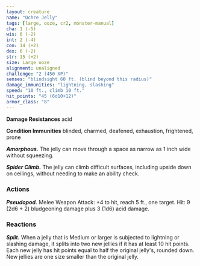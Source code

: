```yaml
---
layout: creature
name: "Ochre Jelly"
tags: [large, ooze, cr2, monster-manual]
cha: 1 (-5)
wis: 6 (-2)
int: 2 (-4)
con: 14 (+2)
dex: 6 (-2)
str: 15 (+2)
size: Large ooze
alignment: unaligned
challenge: "2 (450 XP)"
senses: "blindsight 60 ft. (blind beyond this radius)"
damage_immunities: "lightning, slashing"
speed: "10 ft., climb 10 ft."
hit_points: "45 (6d10+12)"
armor_class: "8"
---
```


**Damage Resistances** acid

**Condition Immunities** blinded, charmed, deafened, exhaustion, frightened, prone

***Amorphous.*** The jelly can move through a space as narrow as 1 inch wide without squeezing.

***Spider Climb.*** The jelly can climb difficult surfaces, including upside down on ceilings, without needing to make an ability check.

### Actions

***Pseudopod.*** Melee Weapon Attack: +4 to hit, reach 5 ft., one target. Hit: 9 (2d6 + 2) bludgeoning damage plus 3 (1d6) acid damage.

### Reactions

***Split.*** When a jelly that is Medium or larger is subjected to lightning or slashing damage, it splits into two new jellies if it has at least 10 hit points. Each new jelly has hit points equal to half the original jelly's, rounded down. New jellies are one size smaller than the original jelly.
